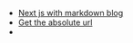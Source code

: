 - [Next js with markdown blog](https://github.com/vercel/next.js/tree/canary/examples/blog-starter)
- [Get the absolute url](https://www.npmjs.com/package/next-absolute-url)
- 